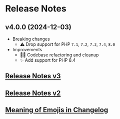 # Release Notes

## v4.0.0 (2024-12-03)
- Breaking changes
    - ⚠️ Drop support for PHP `7.1`, `7.2`, `7.3`, `7.4`, `8.0`
- Improvements
    - 🧑‍💻 Codebase refactoring and cleanup
    - ✨ Add support for PHP 8.4

## [Release Notes v3](.github/CHANGELOG_V3.md)
## [Release Notes v2](.github/CHANGELOG_V2.md)
## [Meaning of Emojis in Changelog](.github/EMOJIS.md)